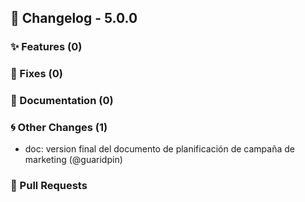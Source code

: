 ## 🚀 Changelog - 5.0.0

### ✨ Features (0)

### 🐛 Fixes (0)

### 📖 Documentation (0)

### 🌀 Other Changes (1)
- doc: version final del documento de planificación de campaña de marketing (@guaridpin)
### 🔗 Pull Requests
